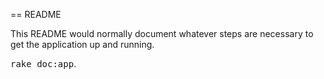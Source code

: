 == README

This README would normally document whatever steps are necessary to get the
application up and running.

<tt>rake doc:app</tt>.
